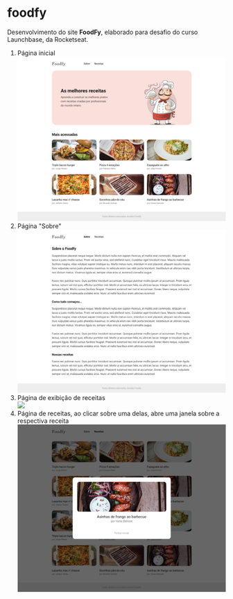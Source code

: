 # foodfy
Desenvolvimento do site <strong>FoodFy</strong>, elaborado para desafio do curso Launchbase, da Rocketseat.
<ol>
  <li>Página inicial</li>
<img src="https://github.com/zeaugustoneto/foodfy/blob/master/bootcamp-launchbase-desafios-02-master/layouts/specs/preview/desafio-02-praticando-css-home.png">
  <li>Página "Sobre"</li>
<img src="https://github.com/zeaugustoneto/foodfy/blob/master/bootcamp-launchbase-desafios-02-master/layouts/specs/preview/desafio-02-praticando-css-sobre.png">
  <li>Página de exibição de receitas</li>
<img src="https://github.com/zeaugustoneto/foodfy/blob/master/bootcamp-launchbase-desafios-02-master/layouts/specs/preview/desafio-02-praticando-css-receitas.png">
  <li>Página de receitas, ao clicar sobre uma delas, abre uma janela sobre a respectiva receita</li>
<img src="https://github.com/zeaugustoneto/foodfy/blob/master/bootcamp-launchbase-desafios-02-master/layouts/specs/preview/desafio-02-praticando-css-receitas-modal.png">
</ol>

